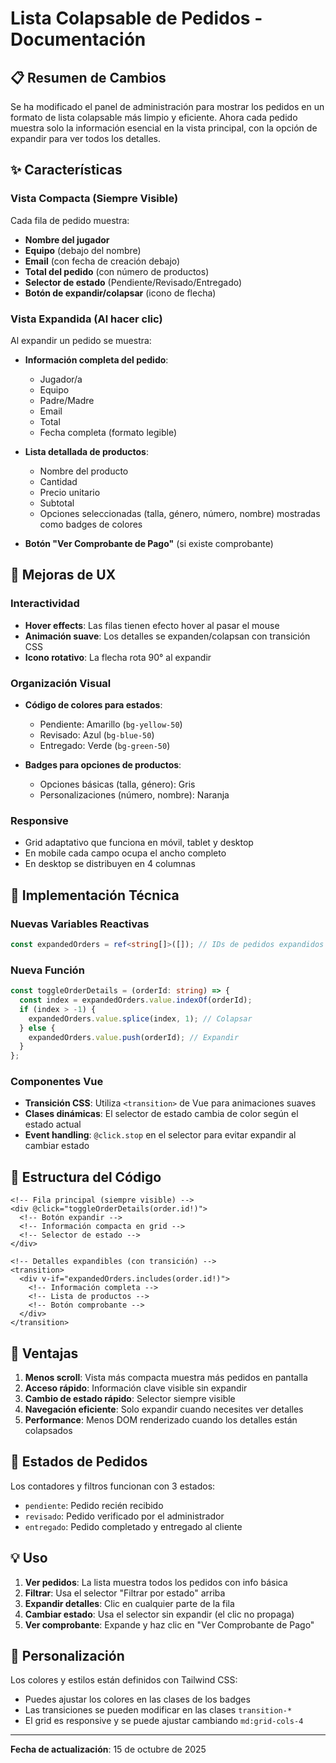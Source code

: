 # Lista Colapsable de Pedidos - Documentación

## 📋 Resumen de Cambios

Se ha modificado el panel de administración para mostrar los pedidos en un formato de lista colapsable más limpio y eficiente. Ahora cada pedido muestra solo la información esencial en la vista principal, con la opción de expandir para ver todos los detalles.

## ✨ Características

### Vista Compacta (Siempre Visible)
Cada fila de pedido muestra:
- **Nombre del jugador**
- **Equipo** (debajo del nombre)
- **Email** (con fecha de creación debajo)
- **Total del pedido** (con número de productos)
- **Selector de estado** (Pendiente/Revisado/Entregado)
- **Botón de expandir/colapsar** (icono de flecha)

### Vista Expandida (Al hacer clic)
Al expandir un pedido se muestra:
- **Información completa del pedido**:
  - Jugador/a
  - Equipo
  - Padre/Madre
  - Email
  - Total
  - Fecha completa (formato legible)

- **Lista detallada de productos**:
  - Nombre del producto
  - Cantidad
  - Precio unitario
  - Subtotal
  - Opciones seleccionadas (talla, género, número, nombre) mostradas como badges de colores

- **Botón "Ver Comprobante de Pago"** (si existe comprobante)

## 🎨 Mejoras de UX

### Interactividad
- **Hover effects**: Las filas tienen efecto hover al pasar el mouse
- **Animación suave**: Los detalles se expanden/colapsan con transición CSS
- **Icono rotativo**: La flecha rota 90° al expandir

### Organización Visual
- **Código de colores para estados**:
  - Pendiente: Amarillo (`bg-yellow-50`)
  - Revisado: Azul (`bg-blue-50`)
  - Entregado: Verde (`bg-green-50`)

- **Badges para opciones de productos**:
  - Opciones básicas (talla, género): Gris
  - Personalizaciones (número, nombre): Naranja

### Responsive
- Grid adaptativo que funciona en móvil, tablet y desktop
- En mobile cada campo ocupa el ancho completo
- En desktop se distribuyen en 4 columnas

## 🔧 Implementación Técnica

### Nuevas Variables Reactivas
```typescript
const expandedOrders = ref<string[]>([]); // IDs de pedidos expandidos
```

### Nueva Función
```typescript
const toggleOrderDetails = (orderId: string) => {
  const index = expandedOrders.value.indexOf(orderId);
  if (index > -1) {
    expandedOrders.value.splice(index, 1); // Colapsar
  } else {
    expandedOrders.value.push(orderId); // Expandir
  }
};
```

### Componentes Vue
- **Transición CSS**: Utiliza `<transition>` de Vue para animaciones suaves
- **Clases dinámicas**: El selector de estado cambia de color según el estado actual
- **Event handling**: `@click.stop` en el selector para evitar expandir al cambiar estado

## 📱 Estructura del Código

```vue
<!-- Fila principal (siempre visible) -->
<div @click="toggleOrderDetails(order.id!)">
  <!-- Botón expandir -->
  <!-- Información compacta en grid -->
  <!-- Selector de estado -->
</div>

<!-- Detalles expandibles (con transición) -->
<transition>
  <div v-if="expandedOrders.includes(order.id!)">
    <!-- Información completa -->
    <!-- Lista de productos -->
    <!-- Botón comprobante -->
  </div>
</transition>
```

## 🎯 Ventajas

1. **Menos scroll**: Vista más compacta muestra más pedidos en pantalla
2. **Acceso rápido**: Información clave visible sin expandir
3. **Cambio de estado rápido**: Selector siempre visible
4. **Navegación eficiente**: Solo expandir cuando necesites ver detalles
5. **Performance**: Menos DOM renderizado cuando los detalles están colapsados

## 🔄 Estados de Pedidos

Los contadores y filtros funcionan con 3 estados:
- `pendiente`: Pedido recién recibido
- `revisado`: Pedido verificado por el administrador
- `entregado`: Pedido completado y entregado al cliente

## 💡 Uso

1. **Ver pedidos**: La lista muestra todos los pedidos con info básica
2. **Filtrar**: Usa el selector "Filtrar por estado" arriba
3. **Expandir detalles**: Clic en cualquier parte de la fila
4. **Cambiar estado**: Usa el selector sin expandir (el clic no propaga)
5. **Ver comprobante**: Expande y haz clic en "Ver Comprobante de Pago"

## 🎨 Personalización

Los colores y estilos están definidos con Tailwind CSS:
- Puedes ajustar los colores en las clases de los badges
- Las transiciones se pueden modificar en las clases `transition-*`
- El grid es responsive y se puede ajustar cambiando `md:grid-cols-4`

---

**Fecha de actualización**: 15 de octubre de 2025
